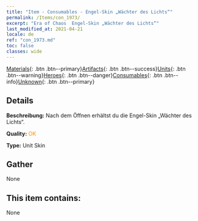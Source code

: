 ```yaml
---
title: "Item - Consumables - Engel-Skin „Wächter des Lichts“"
permalink: /Items/con_1973/
excerpt: "Era of Chaos  Engel-Skin „Wächter des Lichts“"
last_modified_at: 2021-04-21
locale: de
ref: "con_1973.md"
toc: false
classes: wide
---
```

 [Materials](/de/Items/){: .btn .btn--primary}[Artifacts](/de/Items/Artifacts/){: .btn .btn--success}[Units](/de/Items/Units/){: .btn .btn--warning}[Heroes](/de/Items/Heroes/){: .btn .btn--danger}[Consumables](/de/Items/Consumables/){: .btn .btn--info}[Unknown](/de/Items/Unknown/){: .btn .btn--primary}

## Details
 **Beschreibung:** Nach dem Öffnen erhältst du die Engel-Skin „Wächter des Lichts“.

 **Quality:** <span style="color: #FF8C00">OK</span>

 **Type:** Unit Skin

## Gather

  None

## This item contains:

  None


